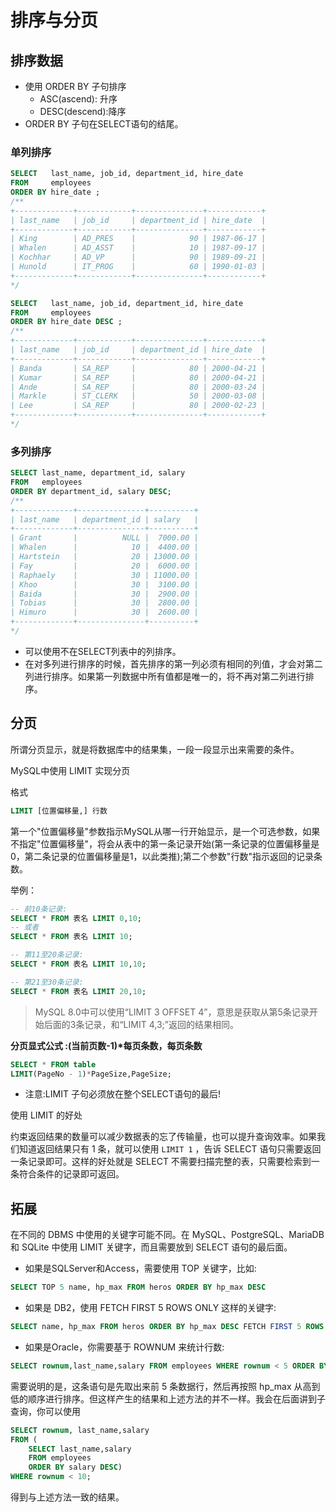 # 排序与分页

## 排序数据

+ 使用 ORDER BY 子句排序
  + ASC(ascend): 升序
  + DESC(descend):降序
+ ORDER BY 子句在SELECT语句的结尾。

### 单列排序

```sql
SELECT   last_name, job_id, department_id, hire_date
FROM     employees
ORDER BY hire_date ;
/**
+-------------+------------+---------------+------------+
| last_name   | job_id     | department_id | hire_date  |
+-------------+------------+---------------+------------+
| King        | AD_PRES    |            90 | 1987-06-17 |
| Whalen      | AD_ASST    |            10 | 1987-09-17 |
| Kochhar     | AD_VP      |            90 | 1989-09-21 |
| Hunold      | IT_PROG    |            60 | 1990-01-03 |
+-------------+------------+---------------+------------+
*/
```

```sql
SELECT   last_name, job_id, department_id, hire_date
FROM     employees
ORDER BY hire_date DESC ;
/**
+-------------+------------+---------------+------------+
| last_name   | job_id     | department_id | hire_date  |
+-------------+------------+---------------+------------+
| Banda       | SA_REP     |            80 | 2000-04-21 |
| Kumar       | SA_REP     |            80 | 2000-04-21 |
| Ande        | SA_REP     |            80 | 2000-03-24 |
| Markle      | ST_CLERK   |            50 | 2000-03-08 |
| Lee         | SA_REP     |            80 | 2000-02-23 |
+-------------+------------+---------------+------------+
*/
```

### 多列排序

```sql
SELECT last_name, department_id, salary
FROM   employees
ORDER BY department_id, salary DESC;
/**
+-------------+---------------+----------+
| last_name   | department_id | salary   |
+-------------+---------------+----------+
| Grant       |          NULL |  7000.00 |
| Whalen      |            10 |  4400.00 |
| Hartstein   |            20 | 13000.00 |
| Fay         |            20 |  6000.00 |
| Raphaely    |            30 | 11000.00 |
| Khoo        |            30 |  3100.00 |
| Baida       |            30 |  2900.00 |
| Tobias      |            30 |  2800.00 |
| Himuro      |            30 |  2600.00 |
+-------------+---------------+----------+
*/
```

+ 可以使用不在SELECT列表中的列排序。
+ 在对多列进行排序的时候，首先排序的第一列必须有相同的列值，才会对第二列进行排序。如果第一列数据中所有值都是唯一的，将不再对第二列进行排序。

## 分页

所谓分页显示，就是将数据库中的结果集，一段一段显示出来需要的条件。

MySQL中使用 LIMIT 实现分页

格式

```sql
LIMIT [位置偏移量,] 行数
```

第一个"位置偏移量"参数指示MySQL从哪一行开始显示，是一个可选参数，如果不指定"位置偏移量"，将会从表中的第一条记录开始(第一条记录的位置偏移量是0，第二条记录的位置偏移量是1，以此类推);第二个参数"行数"指示返回的记录条数。

举例：

```sql
-- 前10条记录:
SELECT * FROM 表名 LIMIT 0,10;
-- 或者
SELECT * FROM 表名 LIMIT 10;

-- 第11至20条记录:
SELECT * FROM 表名 LIMIT 10,10;

-- 第21至30条记录:
SELECT * FROM 表名 LIMIT 20,10;
```

> MySQL 8.0中可以使用“LIMIT 3 OFFSET 4”，意思是获取从第5条记录开始后面的3条记录，和“LIMIT 4,3;”返回的结果相同。

**分页显式公式 :(当前页数-1)\*每页条数，每页条数**

```sql
SELECT * FROM table
LIMIT(PageNo - 1)*PageSize,PageSize;
```

+ 注意:LIMIT 子句必须放在整个SELECT语句的最后! 

使用 LIMIT 的好处

约束返回结果的数量可以减少数据表的忘了传输量，也可以提升查询效率。如果我们知道返回结果只有 1 条，就可以使用 `LIMIT 1` ，告诉 SELECT 语句只需要返回一条记录即可。这样的好处就是 SELECT 不需要扫描完整的表，只需要检索到一条符合条件的记录即可返回。

## 拓展

在不同的 DBMS 中使用的关键字可能不同。在 MySQL、PostgreSQL、MariaDB 和 SQLite 中使用 LIMIT 关键字，而且需要放到 SELECT 语句的最后面。

+ 如果是SQLServer和Access，需要使用 TOP 关键字，比如:

```sql
SELECT TOP 5 name, hp_max FROM heros ORDER BY hp_max DESC
```

+ 如果是 DB2，使用 FETCH FIRST 5 ROWS ONLY 这样的关键字:

```sql
SELECT name, hp_max FROM heros ORDER BY hp_max DESC FETCH FIRST 5 ROWS ONLY
```

+ 如果是Oracle，你需要基于 ROWNUM 来统计行数:
```sql
SELECT rownum,last_name,salary FROM employees WHERE rownum < 5 ORDER BY salary DESC;
```

需要说明的是，这条语句是先取出来前 5 条数据行，然后再按照 hp_max 从高到低的顺序进行排序。但这样产生的结果和上述方法的并不一样。我会在后面讲到子查询，你可以使用

```sql
SELECT rownum, last_name,salary
FROM (
    SELECT last_name,salary
    FROM employees
    ORDER BY salary DESC)
WHERE rownum < 10;
```

得到与上述方法一致的结果。